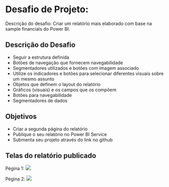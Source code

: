 # Desafio de Projeto:

Descrição do desafio: Criar um relatório mais elaborado com base na sample financials do Power BI.

## Descrição do Desafio
 - Seguir a estrutura definida
 - Botões de navegação que fornecem navegabilidade
 - Segmentadores utilizados e botões com imagem associado
 - Utilize os indicadores e botões para selecionar diferentes visuais sobre um mesmo assunto
 - Objetos que definem o layout do relatório 
 - Gráficos (visuais) e os campos que os compõem 
 - Botões para navegabilidade 
 - Segmentadores de dados

## Objetivos
 - Criar a segunda página do relatório 
 - Publique o seu relatório no Power BI Service 
 - Submenta seu projeto através do link no github
 
 ## Telas do relatório publicado
 Pégina 1:
 <img src="/imagens/img/Desafio-powerbi-pg1.png">
 
  Pégina 2:
 <img src="/imagens/img/Desafio-powerbi-pg2.png">